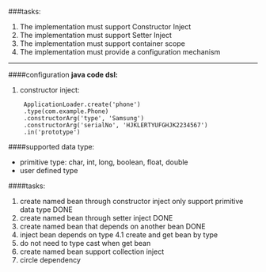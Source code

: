 ###tasks:
1. The implementation must support Constructor Inject
2. The implementation must support Setter Inject
3. The implementation must support container scope
4. The implementation must provide a configuration mechanism

---
####configuration
**java code dsl:**

1. constructor inject:

		ApplicationLoader.create('phone')
		.type(com.example.Phone)
		.constructorArg('type', 'Samsung')
		.constructorArg('serialNo', 'HJKLERTYUFGHJK2234567')
		.in('prototype')

####supported data type:
+ primitive type: char, int, long, boolean, float,  double
+ user defined type



####tasks:
1. create named bean through constructor inject only support primitive data type DONE
2. create named bean through setter inject DONE
3. create named bean that depends on another bean DONE
4. inject bean depends on type
    4.1 create and get bean by type
5. do not need to type cast when get bean
6. create named bean support collection inject
7. circle dependency